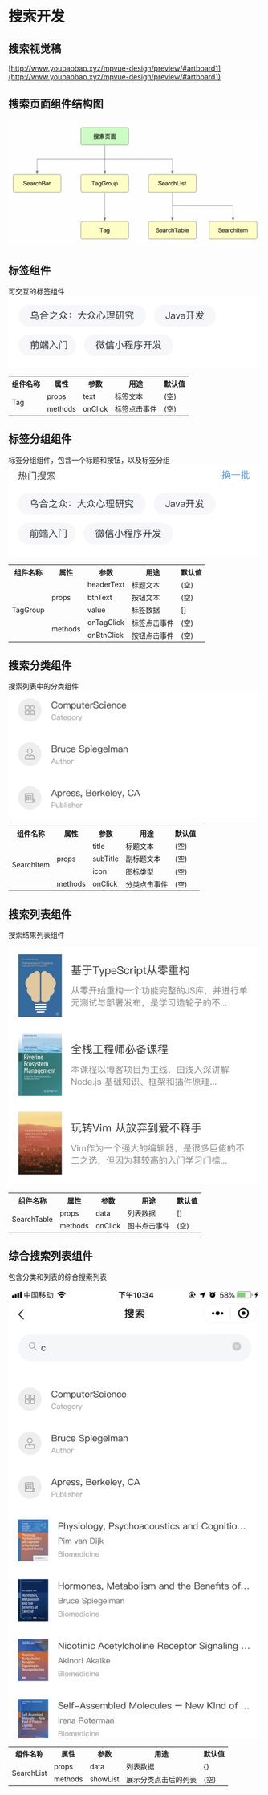 # 搜索开发

## 搜索视觉稿
[http://www.youbaobao.xyz/mpvue-design/preview/#artboard1](http://www.youbaobao.xyz/mpvue-design/preview/#artboard1)

## 搜索页面组件结构图

![search](../images/search_component.png)

## 标签组件
可交互的标签组件
![tag](../images/component_tag.png)
<table>
    <tr>
        <th>组件名称</th>
        <th>属性</th>
        <th>参数</th>
        <th>用途</th>
        <th>默认值</th>
    </tr>
    <tr>
        <td rowspan="2">Tag</td>
        <td>props</td>
        <td>text</td>
        <td>标签文本</td>
        <td>(空)</td>
    </tr>
    <tr>
        <td>methods</td>
        <td>onClick</td>
        <td>标签点击事件</td>
        <td>(空)</td>
    </tr>
</table>

## 标签分组组件
标签分组组件，包含一个标题和按钮，以及标签分组
![tag_group](../images/component_tag_group.png)

<table>
    <tr>
        <th>组件名称</th>
        <th>属性</th>
        <th>参数</th>
        <th>用途</th>
        <th>默认值</th>
    </tr>
    <tr>
        <td rowspan="5">TagGroup</td>
        <td rowspan="3">props</td>
        <td>headerText</td>
        <td>标题文本</td>
        <td>(空)</td>
    </tr>
    <tr>
        <td>btnText</td>
        <td>按钮文本</td>
        <td>(空)</td>
    </tr>
    <tr>
        <td>value</td>
        <td>标签数据</td>
        <td>[]</td>
    </tr>
    <tr>
        <td rowspan="2">methods</td>
        <td>onTagClick</td>
        <td>标签点击事件</td>
        <td>(空)</td>
    </tr>
    <tr>
        <td>onBtnClick</td>
        <td>按钮点击事件</td>
        <td>(空)</td>
    </tr>
</table>

## 搜索分类组件
搜索列表中的分类组件
![component_search_item](../images/component_search_item.jpg)

<table>
    <tr>
        <th>组件名称</th>
        <th>属性</th>
        <th>参数</th>
        <th>用途</th>
        <th>默认值</th>
    </tr>
    <tr>
        <td rowspan="4">SearchItem</td>
        <td rowspan="3">props</td>
        <td>title</td>
        <td>标题文本</td>
        <td>(空)</td>
    </tr>
    <tr>
        <td>subTitle</td>
        <td>副标题文本</td>
        <td>(空)</td>
    </tr>
    <tr>
        <td>icon</td>
        <td>图标类型</td>
        <td>(空)</td>
    </tr>
    <tr>
        <td>methods</td>
        <td>onClick</td>
        <td>分类点击事件</td>
        <td>(空)</td>
    </tr>
</table>

## 搜索列表组件
搜索结果列表组件

![component_search_table](../images/component_search_table.png)

<table>
    <tr>
        <th>组件名称</th>
        <th>属性</th>
        <th>参数</th>
        <th>用途</th>
        <th>默认值</th>
    </tr>
    <tr>
        <td rowspan="2">SearchTable</td>
        <td>props</td>
        <td>data</td>
        <td>列表数据</td>
        <td>[]</td>
    </tr>
    <tr>
        <td>methods</td>
        <td>onClick</td>
        <td>图书点击事件</td>
        <td>(空)</td>
    </tr>
</table>

## 综合搜索列表组件
包含分类和列表的综合搜索列表

![component_search_list](../images/component_search_list.jpg)

<table>
    <tr>
        <th>组件名称</th>
        <th>属性</th>
        <th>参数</th>
        <th>用途</th>
        <th>默认值</th>
    </tr>
    <tr>
        <td rowspan="2">SearchList</td>
        <td>props</td>
        <td>data</td>
        <td>列表数据</td>
        <td>{}</td>
    </tr>
    <tr>
        <td>methods</td>
        <td>showList</td>
        <td>展示分类点击后的列表</td>
        <td>(空)</td>
    </tr>
</table>
